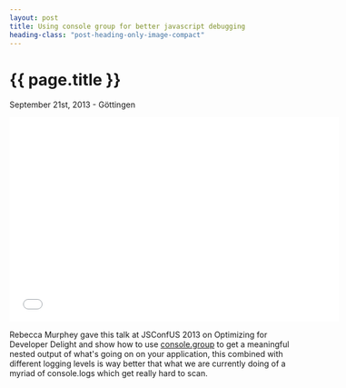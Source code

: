 ```yaml
---
layout: post
title: Using console group for better javascript debugging
heading-class: "post-heading-only-image-compact"
---
```


{{ page.title }}
================

<p class="meta">September 21st, 2013 - Göttingen</p>

<iframe width="580" height="360" src="//www.youtube.com/embed/-WpDN2k7vbU?feature=player_detailpage" frameborder="0" allowfullscreen></iframe>

<br />


Rebecca Murphey gave this talk at JSConfUS 2013 on Optimizing for Developer Delight and show how to use <a href="https://developers.google.com/chrome-developer-tools/docs/console-api#consolegroupobject_object">console.group</a> to get a meaningful nested output of what's going on on your application, this combined with different logging levels is way better that what we are currently doing of a myriad of console.logs which get really hard to scan. 



<script async class="speakerdeck-embed" data-slide="13" data-id="df8c3220aad10130310a024791ff2675" data-ratio="1.2994923857868" src="//speakerdeck.com/assets/embed.js"></script>
